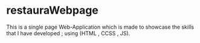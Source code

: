 # restauraWebpage
This is a single page Web-Application which is made to showcase the skills that I have developed ; using (HTML , CCSS , JS).

